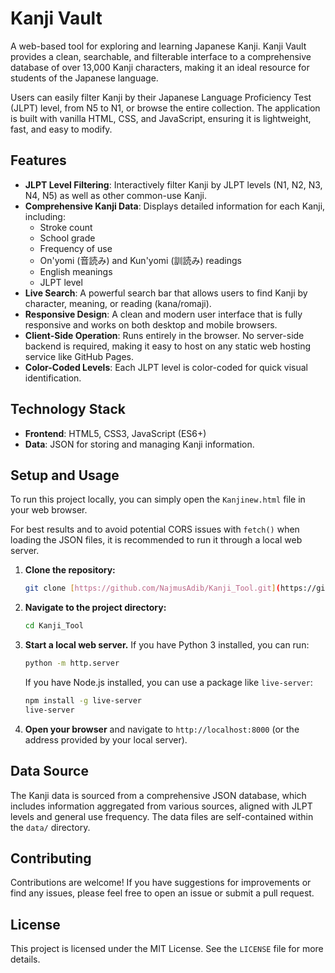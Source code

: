 # Kanji Vault

A web-based tool for exploring and learning Japanese Kanji. Kanji Vault provides a clean, searchable, and filterable interface to a comprehensive database of over 13,000 Kanji characters, making it an ideal resource for students of the Japanese language.

Users can easily filter Kanji by their Japanese Language Proficiency Test (JLPT) level, from N5 to N1, or browse the entire collection. The application is built with vanilla HTML, CSS, and JavaScript, ensuring it is lightweight, fast, and easy to modify.

## Features

-   **JLPT Level Filtering**: Interactively filter Kanji by JLPT levels (N1, N2, N3, N4, N5) as well as other common-use Kanji.
-   **Comprehensive Kanji Data**: Displays detailed information for each Kanji, including:
    -   Stroke count
    -   School grade
    -   Frequency of use
    -   On'yomi (音読み) and Kun'yomi (訓読み) readings
    -   English meanings
    -   JLPT level
-   **Live Search**: A powerful search bar that allows users to find Kanji by character, meaning, or reading (kana/romaji).
-   **Responsive Design**: A clean and modern user interface that is fully responsive and works on both desktop and mobile browsers.
-   **Client-Side Operation**: Runs entirely in the browser. No server-side backend is required, making it easy to host on any static web hosting service like GitHub Pages.
-   **Color-Coded Levels**: Each JLPT level is color-coded for quick visual identification.

## Technology Stack

-   **Frontend**: HTML5, CSS3, JavaScript (ES6+)
-   **Data**: JSON for storing and managing Kanji information.

## Setup and Usage

To run this project locally, you can simply open the `Kanjinew.html` file in your web browser.

For best results and to avoid potential CORS issues with `fetch()` when loading the JSON files, it is recommended to run it through a local web server.

1.  **Clone the repository:**
    ```bash
    git clone [https://github.com/NajmusAdib/Kanji_Tool.git](https://github.com/NajmusAdib/Kanji_Tool.git)
    ```

2.  **Navigate to the project directory:**
    ```bash
    cd Kanji_Tool
    ```

3.  **Start a local web server.** If you have Python 3 installed, you can run:
    ```bash
    python -m http.server
    ```
    If you have Node.js installed, you can use a package like `live-server`:
    ```bash
    npm install -g live-server
    live-server
    ```

4.  **Open your browser** and navigate to `http://localhost:8000` (or the address provided by your local server).

## Data Source

The Kanji data is sourced from a comprehensive JSON database, which includes information aggregated from various sources, aligned with JLPT levels and general use frequency. The data files are self-contained within the `data/` directory.

## Contributing

Contributions are welcome! If you have suggestions for improvements or find any issues, please feel free to open an issue or submit a pull request.

## License

This project is licensed under the MIT License. See the `LICENSE` file for more details.
